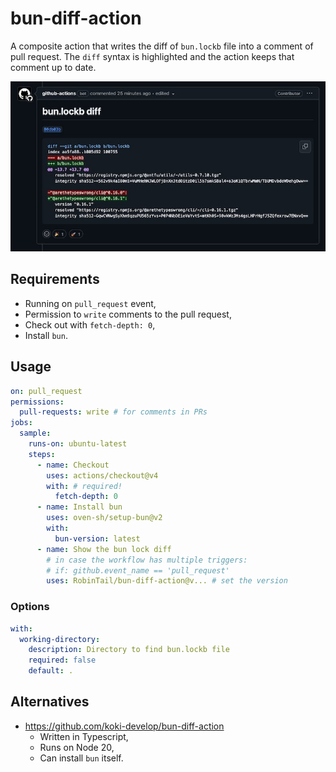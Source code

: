 # bun-diff-action

A composite action that writes the diff of `bun.lockb` file into a comment of pull request.
The `diff` syntax is highlighted and the action keeps that comment up to date.

![Demo comment](demo.jpg)

## Requirements

- Running on `pull_request` event,
- Permission to `write` comments to the pull request,
- Check out with `fetch-depth: 0`,
- Install `bun`.

## Usage

```yaml
on: pull_request
permissions:
  pull-requests: write # for comments in PRs
jobs:
  sample:
    runs-on: ubuntu-latest
    steps:
      - name: Checkout
        uses: actions/checkout@v4
        with: # required!
          fetch-depth: 0
      - name: Install bun
        uses: oven-sh/setup-bun@v2
        with:
          bun-version: latest
      - name: Show the bun lock diff
        # in case the workflow has multiple triggers:
        # if: github.event_name == 'pull_request'
        uses: RobinTail/bun-diff-action@v... # set the version
```

### Options

```yaml
with:
  working-directory:
    description: Directory to find bun.lockb file
    required: false
    default: .
```

## Alternatives

- https://github.com/koki-develop/bun-diff-action
  - Written in Typescript,
  - Runs on Node 20,
  - Can install `bun` itself.
